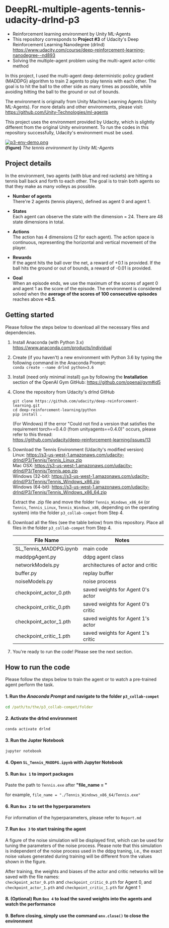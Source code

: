 # DeepRL-multiple-agents-tennis-udacity-drlnd-p3



- Reinforcement learning environment by Unity ML-Agents
- This repository corresponds to **Project #3** of Udacity's Deep Reinforcement Learning Nanodegree (drlnd)\
  https://www.udacity.com/course/deep-reinforcement-learning-nanodegree--nd893
- Solving the multiple-agent problem using the multi-agent actor-critic method

In this project, I used the multi-agent deep deterministic policy gradient (MADDPG) algorithm to train 2 agents to play tennis with each other. The goal is to hit the ball to the other side as many times as possible, while avoiding hitting the ball to the ground or out of bounds.

The environment is originally from Unity Machine Learning Agents (Unity ML-Agents). For more details and other environments, please visit:\
https://github.com/Unity-Technologies/ml-agents

This project uses the environment provided by Udacity, which is slightly different from the original Unity environment. To run the codes in this repository successfully, Udacity's environment must be used.

[![p3-env-demo.png](https://i.postimg.cc/RCHdJvhv/p3-env-demo.png)](https://postimg.cc/XXndTS9P)\
**(figure)** *The tennis environment by Unity ML-Agents*

## Project details

In the environment, two agents (with blue and red rackets) are hitting a tennis ball back and forth to each other.
The goal is to train both agents so that they make as many volleys as possible.

- **Number of agents**\
There're 2 agents (tennis players), defined as agent 0 and agent 1.

- **States**\
Each agent can observe the state with the dimension = 24. There are 48 state dimensions in total.

- **Actions**\
The action has 4 dimensions (2 for each agent). The action space is continuous, representing the horizontal and vertical movement of the player.

- **Rewards**\
If the agent hits the ball over the net, a reward of +0.1 is provided. If the ball hits the ground or out of bounds, a reward of -0.01 is provided.

- **Goal**\
When an episode ends, we use the maximum of the scores of agent 0 and agent 1 as the score of the episode. The environment is considered solved when the **average of the scores of 100 consecutive episodes** reaches above **+0.5**.


## Getting started

Please follow the steps below to download all the necessary files and dependencies.

1. Install Anaconda (with Python 3.x)\
    https://www.anaconda.com/products/individual
    
2. Create (if you haven't) a new environment with Python 3.6 by typing the following command in the Anaconda Prompt:\
    `conda create --name drlnd python=3.6`
    
3. Install (need only minimal install) `gym` by following the **Installation** section of the OpenAI Gym GitHub:
    https://github.com/openai/gym#id5
    
4. Clone the repository from Udacity's drlnd GitHub
    ``` console
    git clone https://github.com/udacity/deep-reinforcement-learning.git
    cd deep-reinforcement-learning/python
    pip install .
    ```
    (For Windows) If the error "Could not find a version that satisfies the requirement torch==0.4.0 (from unityagents==0.4.0)" occurs, please refer to this thread:\
    https://github.com/udacity/deep-reinforcement-learning/issues/13
  
5. Download the Tennis Environment (Udacity's modified version)\
    Linux: https://s3-us-west-1.amazonaws.com/udacity-drlnd/P3/Tennis/Tennis_Linux.zip \
    Mac OSX: https://s3-us-west-1.amazonaws.com/udacity-drlnd/P3/Tennis/Tennis.app.zip \
    Windows (32-bit): https://s3-us-west-1.amazonaws.com/udacity-drlnd/P3/Tennis/Tennis_Windows_x86.zip \
    Windows (64-bit): https://s3-us-west-1.amazonaws.com/udacity-drlnd/P3/Tennis/Tennis_Windows_x86_64.zip
    
    Extract the .zip file and move the folder `Tennis_Windows_x86_64` (or `Tennis`, `Tennis_Linux`, `Tennis_Windows_x86`, depending on the operating system) into the folder `p3_collab-compet` from Step 4.

6. Download all the files (see the table below) from this repository. Place all files in the folder `p3_collab-compet` from Step 4.

    | File Name | Notes |
    | ----------- | ----------- |
    | SL_Tennis_MADDPG.ipynb | main code |
    | maddpgAgent.py | ddpg agent class |
    | networkModels.py | architectures of actor and critic |
    | buffer.py | replay buffer |
    | noiseModels.py | noise process |
    | checkpoint_actor_0.pth | saved weights for Agent 0's actor |
    | checkpoint_critic_0.pth | saved weights for Agent 0's critic |
    | checkpoint_actor_1.pth | saved weights for Agent 1's actor |
    | checkpoint_critic_1.pth | saved weights for Agent 1's critic |

7. You're ready to run the code! Please see the next section.

## How to run the code

Please follow the steps below to train the agent or to watch a pre-trained agent perform the task.

#### 1. Run the *Anaconda Prompt* and navigate to the folder `p3_collab-compet`
``` cmd
cd /path/to/the/p3_collab-compet/folder
```
#### 2. Activate the drlnd environment
``` cmd
conda activate drlnd
```
#### 3. Run the Jupter Notebook
``` cmd
jupyter notebook
```
#### 4. Open `SL_Tennis_MADDPG.ipynb` with Jupyter Notebook
#### 5. Run `Box 1` to import packages
Paste the path to `Tennis.exe` after **"file_name = "**

for example, `file_name = "./Tennis_Windows_x86_64/Tennis.exe"`
#### 6. Run `Box 2` to set the hyperparameters
For information of the hyperparameters, please refer to `Report.md`
#### 7. Run `Box 3` to start training the agent
A figure of the noise simulation will be displayed first, which can be used for tuning the parameters of the noise process. Please note that this simulation is independent of the noise process used in the ddpg traning, i.e., the exact noise values generated during training will be different from the values shown in the figure.

After training, the weights and biases of the actor and critic networks will be saved with the file names:\
 `checkpoint_actor_0.pth` and `checkpoint_critic_0.pth` for Agent 0, and\
 `checkpoint_actor_1.pth` and `checkpoint_critic_1.pth` for Agent 1
#### 8. (Optional) Run `Box 4` to load the saved weights into the agents and watch the performance
#### 9. Before closing, simply use the command `env.close()` to close the environment
